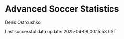 # Advanced Soccer Statistics
Denis Ostroushko

<!-- gfm -->

Last successful data update: 2025-04-08 00:15:53 CST
